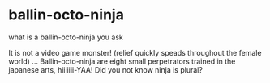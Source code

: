 # ballin-octo-ninja
what is a ballin-octo-ninja you ask

It is not a video game monster! (relief quickly speads throughout the female world) 
...
Ballin-octo-ninja are eight small perpetrators trained in the japanese arts, hiiiiiii-YAA!
Did you not know ninja is plural?
